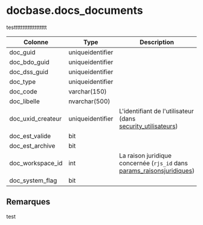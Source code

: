# docbase.docs_documents

testtttttttttttttttttt

Colonne|Type|Description
---|---|---
doc_guid|uniqueidentifier|
doc_bdo_guid|uniqueidentifier|
doc_dss_guid|uniqueidentifier|
doc_type|uniqueidentifier|
doc_code|varchar(150)|
doc_libelle|nvarchar(500)|
doc_uxid_createur|uniqueidentifier|L'identifiant de l'utilisateur (dans [security_utilisateurs](generated_security_utilisateurs.md)) 
doc_est_valide|bit|
doc_est_archive|bit|
doc_workspace_id|int|La raison juridique concernée (`rjs_id` dans [params_raisonsjuridiques](generated_params_raisonsjuridiques.md)) 
doc_system_flag|bit|

## Remarques
test
